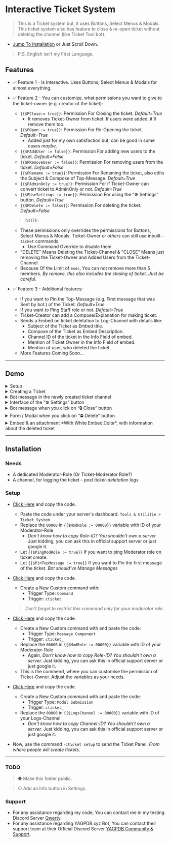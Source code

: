 # Interactive Ticket System 
> This is a Ticket system but, it uses Buttons, Select Menus & Modals. This ticket system also has feature to close & re-open ticket without deleting the channel (like Ticket Tool bot).
- [Jump To Installation](https://github.com/YourFriendSub/YAGPDB.xyz-CCs/blob/main/Ticket%20System#Installation) or Just Scroll Down.
> P.S. English isn't my First Language.

## Features
- ✅ Feature 1 - Is Interactive. Uses Buttons, Select Menus & Modals for almost everything.
- ✅ Feature 2 - You can customize, what permissions you want to give to the ticket-owner (e.g. creator of the ticket):
  - `{{$PClose:= true}}`: Permission For Closing the ticket. *Default=True*
    - It removes Ticket-Owner from ticket. If users were added, it'll remove them too.
  - `{{$POpen := true}}`: Permission For Re-Opening the ticket. *Default=True*
    - Added just for my own satisfaction but, can be good in some cases *maybe*.
  - `{{$PAddUser := false}}`: Permission For adding new users to the ticket. *Default=False*
  - `{{$PRemoveUser := false}}`: Permission For removing users from the ticket. *Default=False*
  - `{{$PRename := true}}`: Permission For Renaming the ticket, also edits the Subject & Compose of Top-Message. *Default=True*
  - `{{$PAdminOnly := true}}`: Permission For if Ticket-Owner can convert ticket to AdminOnly or not. *Default=True*
  - `{{$PUseSettings := true}}`: Permission For using the “⚙️ Settings” button. *Default=True*
  - `{{$PDelete := false}}`: Permission For deleting the ticket. *Default=False*

  > NOTE:
    - These permissions only overrides the permissions for Buttons, Select Menus & Modals. Ticket-Owner *or others* can still use inbuilt `-ticket` commands.
      - Use Command Override to disable them.
    - "DELETE" Means Deleting the Ticket-Channel & "CLOSE" Means just removing the Ticket-Owner and Added Users from the Ticket-Channel.
    - Because Of the Limit of `exec`, You can not remove more than 5 members. *By remove, this also includes the closing of ticket. Just be careful.*
- ✅ Featere 3 - Additional features:
  - If you want to Pin the Top-Message (e.g. First message that was Sent by bot.) of the Ticket. *Default=True*
  - If you want to Ping Staff role or not. *Default=True*
  - Ticket-Creator can add a Compose/Explanation for making ticket.
  - Sends a Embed on ticket deletation to Log-Channel with details like:
    - Subject of the Ticket as Embed title.
    - Compose of the Ticket as Embed Description.
    - Channel ID of the ticket in the Info Field of embed.
    - Mention of Ticket Owner in the Info Field of embed.
    - Mention of user, who deleted the ticket.
  - More Features Coming Soon...

---

## Demo
<details>
<summary>Setup</summary>
<img src="https://github.com/YourFriendSub/YAGPDB.xyz-CCs/blob/main/Ticket%20System/Assets/Screenshot_2024_1107_194902.png" alt="Setup Screenshot" width="400">
</details>

<details>
<summary>Creating a Ticket</summary>
<img src="https://github.com/YourFriendSub/YAGPDB.xyz-CCs/blob/main/Ticket%20System/Assets/Screenshot_2024_1107_195303.png" alt="Creating a Ticket Screenshot" width="400">
</details>

<details>
<summary>Bot message in the newly created ticket channel</summary>
<img src="https://github.com/YourFriendSub/YAGPDB.xyz-CCs/blob/main/Ticket%20System/Assets/Screenshot_2024_1107_195345.png" alt="New Ticket Channel Screenshot" width="400">
</details>

<details>
<summary>Interface of the “⚙️ Settings” button</summary>
<img src="https://github.com/YourFriendSub/YAGPDB.xyz-CCs/blob/main/Ticket%20System/Assets/Screenshot_2024_1107_195434.png" alt="Settings Button Screenshot" width="400">
</details>

<details>
<summary>Bot message when you click on “🔒 Close” button</summary>
<img src="https://github.com/YourFriendSub/YAGPDB.xyz-CCs/blob/main/Ticket%20System/Assets/Screenshot_2024_1107_195452.png" alt="Close Button Screenshot" width="400">
</details>

<details>
<summary>Form / Modal when you click on “⛔ Delete" button</summary>
<img src="https://github.com/YourFriendSub/YAGPDB.xyz-CCs/blob/main/Ticket%20System/Assets/Screenshot_2024_1107_195700.png" alt="Delete Modal Screenshot" width="400">
</details>

<details>
<summary>Embed & an attachment *With White Embed.Color*, with information about the deleted ticket</summary>
<img src="https://github.com/YourFriendSub/YAGPDB.xyz-CCs/blob/main/Ticket%20System/Assets/Screenshot_2024_1107_195740.png" alt="Deleted Ticket Info Screenshot" width="400">
</details>

---

## Installation

### Needs
- A dedicated Moderator-Role (Or Ticket-Moderator Role?)
- A channel, for logging the ticket - *post ticket-deletation logs*

### Setup
- [Click Here](https://github.com/YourFriendSub/YAGPDB.xyz-CCs/blob/main/Ticket%20System/Code%20Files/Ticket.yag) and copy the code.
  - Paste the code under your server's dashboard: `Tools & Utilitie > Ticket System`
  - Replace the `00000` in `{{$ModRole := 00000}}` variable with ID of your Moderator-Role
    - *Don't know how to copy Role-ID? You shouldn't own a server.* Just kidding, you can ask this in official support server or just google it.
  - Let `{{$PingModRole := true}}` If you want to ping Moderator role on ticket create.
  - Let `{{$PinTopMessage := true}}` If you want to Pin the first message of the ticket. *Bot should've Manage Messages*
- [Click Here](https://github.com/YourFriendSub/YAGPDB.xyz-CCs/blob/main/Ticket%20System/Code%20Files/Command.yag) and copy the code.
  - Create a New Custom command with:
    - Trigger Type: `Command`
    - Trigger: `cticket`
  > *Don't forget to restrict this command only for your moderator role.*

- [Click Here](https://github.com/YourFriendSub/YAGPDB.xyz-CCs/blob/main/Ticket%20System/Code%20Files/Component.yag) and copy the code.
  - Create a New Custom command with and paste the code:
    - Trigger Type: `Message Component`
    - Trigger: `cticket_`
  - Replace the `00000` in `{{$ModRole := 00000}}` variable with ID of your Moderator-Role
    - Again, *Don't know how to copy Role-ID? You shouldn't own a server.* Just kidding, you can ask this in official support server or just google it.
  - This is the commend, where you can customise the permission of Ticket-Owner. Adjust the variables as your needs.

- [Click Here](https://github.com/YourFriendSub/YAGPDB.xyz-CCs/blob/main/Ticket%20System/Code%20Files/Modal.yag) and copy the code.
  - Create a New Custom command with and paste the code:
    - Trigger Type: `Modal Submission`
    - Trigger: `cticket_`
  - Replace the `00000` in `{{$LogsChannel := 00000}}` variable with ID of your Logs-Channel
    - *Don't know how to copy Channel-ID? You shouldn't own a server.* Just kidding, you can ask this in official support server or just google it.

- Now, use the command `-cticket setup` to send the Ticket Panel. *From where people will create tickets.*
---
### TODO
> ● Make this folder public.

> ○ Add an Info button in Settings.
### Support
- For any assistance regarding my code, You can contact me in my testing Discord Server [Qwerty](https://discord.com/invite/2gjARJxh9V).
- For any assistance regarding YAGPDB.xyz Bot, You can contact their support team at their Official Discord Server [YAGPDB Community & Support](https://discord.com/invite/Yagpdb).
